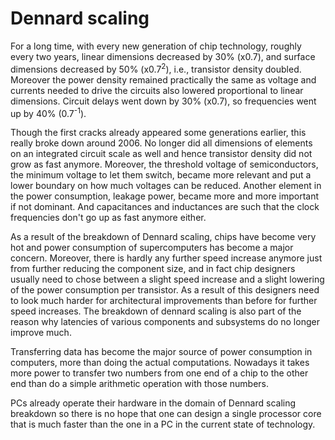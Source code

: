 # Dennard scaling

For a long time, with every new generation of chip technology, roughly
every two years,
linear dimensions decreased by 30% (x0.7),
and surface dimensions decreased by 50% (x0.7<sup>2</sup>), i.e.,
transistor density doubled.
Moreover the power density remained practically the same as voltage and currents
needed to drive the circuits also lowered proportional to linear dimensions.
Circuit delays went down by 30% (x0.7), so frequencies went up by
40% (0.7<sup>-1</sup>).

Though the first cracks already appeared some generations earlier, this really
broke down around 2006. 
No longer did all dimensions of elements on an integrated circuit scale as well
and hence transistor density did not grow as fast anymore.
Moreover, the threshold voltage of semiconductors, the minimum voltage to let them
switch, became more relevant and put a lower boundary on how much voltages can be
reduced. Another element in the power consumption, leakage power, became more and
more important if not dominant. 
And capacitances and inductances are such that the clock frequencies don't go up
as fast anymore either. 

As a result of the breakdown of Dennard scaling, chips have become very hot and
power consumption of supercomputers has become a major concern.
Moreover, there is hardly any further speed increase anymore just from further 
reducing the component size, and in fact chip designers usually need to chose between
a slight speed increase and a slight lowering of the power consumption per transistor.
As a result of this designers need to look much harder for architectural improvements than
before for further speed increases.
The breakdown of dennard scaling is also part of the reason why latencies of various components
and subsystems do no longer improve much.

Transferring data has become the major source of power consumption in computers, more than
doing the actual computations. Nowadays it takes more power to transfer two numbers from 
one end of a chip to the other end than do a simple arithmetic operation with those numbers.

PCs already operate their hardware in the domain of Dennard scaling breakdown so there is no 
hope that one can design a single processor core that is much faster than the one in a PC in
the current state of technology.
